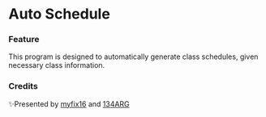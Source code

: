 ﻿# Auto Schedule
### Feature
This program is designed to automatically generate class schedules, given necessary class information.
### Credits 
✨Presented by [myfix16](https://github.com/myfix16) and [134ARG](https://github.com/134ARG) 